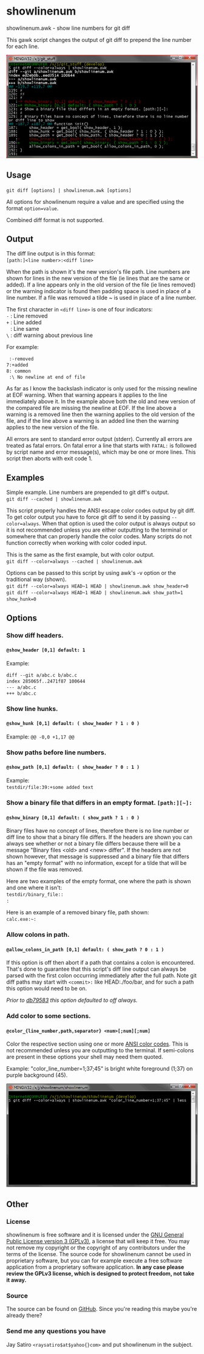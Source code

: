 showlinenum
===========

showlinenum.awk - show line numbers for git diff

This gawk script changes the output of git diff to prepend the line number for
each line.

[![screenshot](screenshot.png?raw=true)](screenshot.png?raw=true)

Usage
-----

`git diff [options] | showlinenum.awk [options]`

All options for showlinenum require a value and are specified using the format
`option=value`.

Combined diff format is not supported.

Output
------

The diff line output is in this format:  
`[path:]<line number>:<diff line>`

When the path is shown it's the new version's file path. Line numbers are shown
for lines in the new version of the file (ie lines that are the same or added).
If a line appears only in the old version of the file (ie lines removed) or the
warning indicator is found then padding space is used in place of a line
number. If a file was removed a tilde ~ is used in place of a line number.

The first character in `<diff line>` is one of four indicators:  
`-` : Line removed  
`+` : Line added  
` ` : Line same  
`\` : diff warning about previous line

For example:
```
 :-removed
7:+added
8: common
 :\ No newline at end of file
```

As far as I know the backslash indicator is only used for the missing newline
at EOF warning. When that warning appears it applies to the line immediately
above it. In the example above both the old and new version of the compared
file are missing the newline at EOF. If the line above a warning is a removed
line then the warning applies to the old version of the file, and if the line
above a warning is an added line then the warning applies to the new version of
the file.

All errors are sent to standard error output (stderr). Currently all errors are
treated as fatal errors. On fatal error a line that starts with `FATAL:` is
followed by script name and error message(s), which may be one or more lines.
This script then aborts with exit code 1.

Examples
--------

Simple example. Line numbers are prepended to git diff's output.  
`git diff --cached | showlinenum.awk`

This script properly handles the ANSI escape color codes output by git diff. To
get color output you have to force git diff to send it by passing
`--color=always`. When that option is used the color output is always output so
it is not recommended unless you are either outputting to the terminal or
somewhere that can properly handle the color codes. Many scripts do not
function correctly when working with color coded input.

This is the same as the first example, but with color output.  
`git diff --color=always --cached | showlinenum.awk`

Options can be passed to this script by using awk's -v option or the
traditional way (shown).  
`git diff --color=always HEAD~1 HEAD | showlinenum.awk show_header=0`  
`git diff --color=always HEAD~1 HEAD | showlinenum.awk show_path=1 show_hunk=0`

Options
-------

### Show diff headers.
#### `@show_header [0,1] default: 1`

Example:
```
diff --git a/abc.c b/abc.c
index 285065f..2471f87 100644
--- a/abc.c
+++ b/abc.c
```

### Show line hunks.
#### `@show_hunk [0,1] default: ( show_header ? 1 : 0 )`

Example: `@@ -0,0 +1,17 @@`

### Show paths before line numbers.
#### `@show_path [0,1] default: ( show_header ? 0 : 1 )`

Example:  
`testdir/file:39:+some added text`

### Show a binary file that differs in an empty format. `[path:][~]:`
#### `@show_binary [0,1] default: ( show_path ? 1 : 0 )`

Binary files have no concept of lines, therefore there is no line number or
diff line to show that a binary file differs. If the headers are shown you can
always see whether or not a binary file differs because there will be a message
"Binary files &lt;old&gt; and &lt;new&gt; differ". If the headers are not shown
however, that message is suppressed and a binary file that differs has an
"empty format" with no information, except for a tilde that will be shown if
the file was removed.

Here are two examples of the empty format, one where the path is shown and one
where it isn't:  
`testdir/binary_file::`  
`:`

Here is an example of a removed binary file, path shown:  
`calc.exe:~:`

### Allow colons in path.
#### `@allow_colons_in_path [0,1] default: ( show_path ? 0 : 1 )`

If this option is off then abort if a path that contains a colon is
encountered. That's done to guarantee that this script's diff line output can
always be parsed with the first colon occurring immediately after the full
path. Note git diff paths may start with `<commit>:` like HEAD:./foo/bar, and
for such a path this option would need to be on.

*Prior to
[db79583](https://github.com/jay/showlinenum/commit/db79583)
this option defaulted to off always.*

### Add color to some sections.
#### `@color_{line_number,path,separator} <num>[;num][;num]`

Color the respective section using one or more
[ANSI color codes](https://user-images.githubusercontent.com/965580/27257186-e5709826-539a-11e7-9dcb-414fa65a0fbe.png).
This is not recommended unless you are outputting to the terminal.
If semi-colons are present in these options your shell may need them quoted.

Example: "color_line_number=1;37;45" is bright white foreground (1;37) on
purple background (45).

[![color_line_number](color_line_number.gif?raw=true)](color_line_number.gif?raw=true)


Other
-----


### License

showlinenum is free software and it is licensed under the
[GNU General Public License version 3 (GPLv3)](http://www.gnu.org/copyleft/gpl.html),
a license that will keep it free. You may not remove my copyright or the
copyright of any contributors under the terms of the license. The source code
for showlinenum cannot be used in proprietary software, but you can for example
execute a free software application from a proprietary software application.
**In any case please review the GPLv3 license, which is designed to protect
freedom, not take it away.**

### Source

The source can be found on
[GitHub](https://github.com/jay/showlinenum).
Since you're reading this maybe you're already there?

### Send me any questions you have

Jay Satiro `<raysatiro$at$yahoo{}com>` and put showlinenum in the subject.
